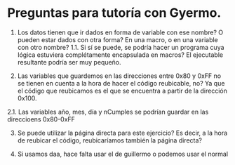 # Preguntas para tutoría con Gyermo.

1. Los datos tienen que ir dados en forma de variable con ese nombre? O pueden estar dados con otra forma? En una macro, o en una variable con otro nombre?
  1.1. Si sí se puede, se podría hacer un programa cuya lógica estuviera complétamente encapsulada en macros? El ejecutable resultante podría ser muy pequeño.

2. Las variables que guardemos en las direcciones entre 0x80 y 0xFF no se tienen en cuenta a la hora de hacer el código reubicable, no? Ya que el código que reubicamos es el que se encuentra a partir de la dirección 0x100.

  2.1. Las variables año, mes, día y nCumples se podrían guardar en las direccioens 0x80-0xFF

3. Se puede utilizar la página directa para este ejercicio? Es decir, a la hora de reubicar el código, reubicaríamos también la página directa?

4. Si usamos daa, hace falta usar el de guillermo o podemos usar el normal




